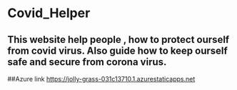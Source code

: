 # Covid_Helper
## This website help people , how to protect ourself from covid virus. Also guide how to keep ourself safe and secure from corona virus.
##Azure link https://jolly-grass-031c13710.1.azurestaticapps.net
